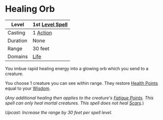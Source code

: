 # Healing Orb

| Level    | 1st [Level Spell](../../../Spell%20Level.md)        |
| -------- | --------------------------------------------------- |
| Casting  | 1 [Action](../../../../Game%20Procedures/Action.md) |
| Duration | None                                                |
| Range    | 30 feet                                             |
| Domains  | [Life](../../../Spell%20Domains/Life.md)            |

You imbue rapid healing energy into a glowing orb which you send to a creature.

You choose 1 creature you can see within range. They restore [Health Points](../../../../Player%20Characters/Derived%20Statistics/Health%20Points.md) equal to your [Wisdom](../../../../Player%20Characters/Chosen%20Statistics/Wisdom.md).

(*Any additional healing then applies to the creature's [Fatigue Points](../../../../Player%20Characters/Derived%20Statistics/Fatigue%20Points.md).* *This spell can only heal mortal creatures. This spell does not heal [Scars](../../../../Player%20Characters/Derived%20Statistics/Scars.md).*)

*Upcast: Increase the range by 30 feet per spell level.*